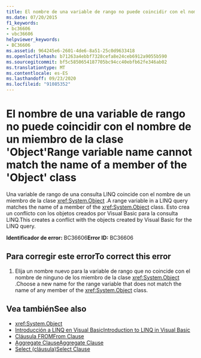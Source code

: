 ```yaml
---
title: El nombre de una variable de rango no puede coincidir con el nombre de un miembro de la clase 'Object'
ms.date: 07/20/2015
f1_keywords:
- bc36606
- vbc36606
helpviewer_keywords:
- BC36606
ms.assetid: 964245e6-2601-4de6-8a51-25c0d9633418
ms.openlocfilehash: b71263a4ebbf7328cefa8e24ceb6912a9055b590
ms.sourcegitcommit: bf5c5850654187705bc94cc40ebfb62fe346ab02
ms.translationtype: MT
ms.contentlocale: es-ES
ms.lasthandoff: 09/23/2020
ms.locfileid: "91085352"
---
```

# <a name="range-variable-name-cannot-match-the-name-of-a-member-of-the-object-class"></a><span data-ttu-id="a6d12-102">El nombre de una variable de rango no puede coincidir con el nombre de un miembro de la clase 'Object'</span><span class="sxs-lookup"><span data-stu-id="a6d12-102">Range variable name cannot match the name of a member of the 'Object' class</span></span>

<span data-ttu-id="a6d12-103">Una variable de rango de una consulta LINQ coincide con el nombre de un miembro de la clase <xref:System.Object> .</span><span class="sxs-lookup"><span data-stu-id="a6d12-103">A range variable in a LINQ query matches the name of a member of the <xref:System.Object> class.</span></span> <span data-ttu-id="a6d12-104">Esto crea un conflicto con los objetos creados por Visual Basic para la consulta LINQ.</span><span class="sxs-lookup"><span data-stu-id="a6d12-104">This creates a conflict with the objects created by Visual Basic for the LINQ query.</span></span>  
  
 <span data-ttu-id="a6d12-105">**Identificador de error:** BC36606</span><span class="sxs-lookup"><span data-stu-id="a6d12-105">**Error ID:** BC36606</span></span>  
  
## <a name="to-correct-this-error"></a><span data-ttu-id="a6d12-106">Para corregir este error</span><span class="sxs-lookup"><span data-stu-id="a6d12-106">To correct this error</span></span>  
  
1. <span data-ttu-id="a6d12-107">Elija un nombre nuevo para la variable de rango que no coincide con el nombre de ninguno de los miembro de la clase <xref:System.Object> .</span><span class="sxs-lookup"><span data-stu-id="a6d12-107">Choose a new name for the range variable that does not match the name of any member of the <xref:System.Object> class.</span></span>  
  
## <a name="see-also"></a><span data-ttu-id="a6d12-108">Vea también</span><span class="sxs-lookup"><span data-stu-id="a6d12-108">See also</span></span>

- <xref:System.Object>
- [<span data-ttu-id="a6d12-109">Introducción a LINQ en Visual Basic</span><span class="sxs-lookup"><span data-stu-id="a6d12-109">Introduction to LINQ in Visual Basic</span></span>](../programming-guide/language-features/linq/introduction-to-linq.md)
- [<span data-ttu-id="a6d12-110">Cláusula FROM</span><span class="sxs-lookup"><span data-stu-id="a6d12-110">From Clause</span></span>](../language-reference/queries/from-clause.md)
- [<span data-ttu-id="a6d12-111">Aggregate Clause</span><span class="sxs-lookup"><span data-stu-id="a6d12-111">Aggregate Clause</span></span>](../language-reference/queries/aggregate-clause.md)
- [<span data-ttu-id="a6d12-112">Select (cláusula)</span><span class="sxs-lookup"><span data-stu-id="a6d12-112">Select Clause</span></span>](../language-reference/queries/select-clause.md)
